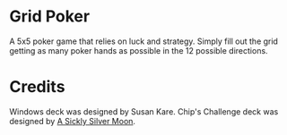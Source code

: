 # Grid Poker
A 5x5 poker game that relies on luck and strategy. Simply fill out the grid getting as many poker hands as possible in the 12 possible directions.

# Credits
Windows deck was designed by Susan Kare.
Chip's Challenge deck was designed by [A Sickly Silver Moon](https://github.com/SicklySilverMoon).